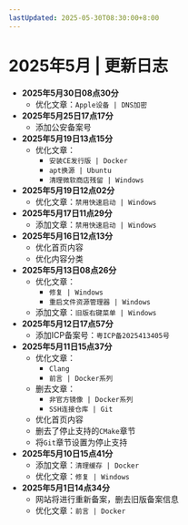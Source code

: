 ```yaml
---
lastUpdated: 2025-05-30T08:30:00+8:00
---
```


# 2025年5月 | 更新日志

- **2025年5月30日08点30分**
  - 优化文章：`Apple设备 | DNS加密`
- **2025年5月25日17点17分**
  - 添加公安备案号
- **2025年5月19日13点15分**
  - 优化文章：
    - `安装CE发行版 | Docker`
    - `apt换源 | Ubuntu`
    - `清理微软商店残留 | Windows`
- **2025年5月19日12点02分**
  - 优化文章：`禁用快速启动 | Windows`
- **2025年5月17日11点29分**
  - 添加文章：`禁用快速启动 | Windows`
- **2025年5月16日12点13分**
  - 优化首页内容
  - 优化内容分类
- **2025年5月13日08点26分**
  - 优化文章：
    - `修复 | Windows`
    - `重启文件资源管理器 | Windows`
  - 添加文章：`旧版右键菜单 | Windows`
- **2025年5月12日17点57分**
  - 添加ICP备案号：`粤ICP备2025413405号`
- **2025年5月11日15点37分**
  - 优化文章：
    - `Clang`
    - `前言 | Docker系列`
  - 删去文章：
    - `非官方镜像 | Docker系列`
    - `SSH连接仓库 | Git`
  - 优化首页内容
  - 删去了停止支持的`CMake`章节
  - 将`Git`章节设置为停止支持
- **2025年5月10日15点41分**
  - 添加文章：`清理缓存 | Docker`
  - 优化文章：`修复 | Windows`
- **2025年5月1日14点34分**
  - 网站将进行重新备案，删去旧版备案信息
  - 优化文章：`前言 | Docker`
